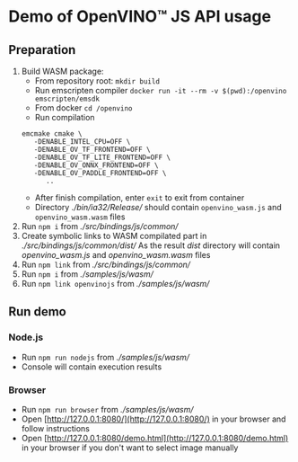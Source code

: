 # Demo of OpenVINO™ JS API usage

## Preparation

1. Build WASM package:
   - From repository root: `mkdir build`
   - Run emscripten compiler `docker run -it --rm -v $(pwd):/openvino emscripten/emsdk`
   - From docker `cd /openvino`
   - Run compilation 
   ```
   emcmake cmake \
      -DENABLE_INTEL_CPU=OFF \
      -DENABLE_OV_TF_FRONTEND=OFF \
      -DENABLE_OV_TF_LITE_FRONTEND=OFF \
      -DENABLE_OV_ONNX_FRONTEND=OFF \
      -DENABLE_OV_PADDLE_FRONTEND=OFF \
         ..
   ```
   - After finish compilation, enter `exit` to exit from container
   - Directory *./bin/ia32/Release/* should contain `openvino_wasm.js` and `openvino_wasm.wasm` files
1. Run `npm i` from *./src/bindings/js/common/*
1. Create symbolic links to WASM compilated part in *./src/bindings/js/common/dist/*
   As the result *dist* directory will contain *openvino_wasm.js* and *openvino_wasm.wasm* files
1. Run `npm link` from *./src/bindings/js/common/*
1. Run `npm i` from *./samples/js/wasm/*
1. Run `npm link openvinojs` from *./samples/js/wasm/*

## Run demo

### Node.js

- Run `npm run nodejs` from *./samples/js/wasm/*
- Console will contain execution results

### Browser

- Run `npm run browser` from *./samples/js/wasm/*
- Open [http://127.0.0.1:8080/](http://127.0.0.1:8080/) in your browser and follow instructions
- Open [http://127.0.0.1:8080/demo.html](http://127.0.0.1:8080/demo.html) in your browser if you don't want to select image manually
